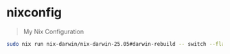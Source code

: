 # nixconfig

> My Nix Configuration

```bash
sudo nix run nix-darwin/nix-darwin-25.05#darwin-rebuild -- switch --flake $HOME/.config/nix#mac
```

